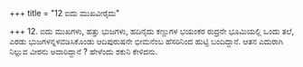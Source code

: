 +++
title = "12 ಐದು ಮುಖವೀರೈದು"

+++
12. ಐದು ಮುಖಗಳು, ಹತ್ತು ಭುಜಗಳು, ಹದಿನೈದು ಕಣ್ಣುಗಳ ಭಯಂಕರ ರುದ್ರನೇ ಭೂಮಿಯಲ್ಲಿ ಒಂದು ತಲೆ, ಎರಡು ಭುಜಗಳನ್ನಳವಡಿಸಿಕೊಂಡು ಆದಿಪುರುಷನೇ ಭೀಮನೆಂಬ ಹೆಸರಿನಿಂದ ಹುಟ್ಟಿ ಬಂದಿದ್ದಾನೆ. ಆತನ ಎದುರಾಗಿ ನಿಲ್ಲುವ ವೀರನು ಅದಾರಿದ್ದಾನೆ ? ಹೇಳೆಂದು ಶಕುನಿ ಕೇಳಿದನು.
